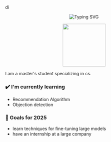 di
<div align="center">
  <!-- dynamic typing effect 动态打字效果 -->
<p align="center">
  <img src="https://readme-typing-svg.herokuapp.com?font=Fira+Code&size=30&pause=1000&color=FF69B4&center=true&vCenter=true&width=600&height=70&lines=Hi+there+👋;My+name+is+MinCanwen" alt="Typing SVG" />
</p>
</div>
<div align="center"> <img height="137px" src="https://github-readme-stats.vercel.app/api?username=Nancyhhibj&hide_title=true&hide_border=true&show_icons=trueline_height=21&text_color=000&icon_color=000&bg_color=0,ea6161,ffc64d,fffc4d,52fa5a&theme=graywhite" /> </div>

<!-- Create a tabular data for blog posts-->
I am a master's student specializing in cs.
### ✔️ I'm currently learning
- Recommendation Algorithm
- Objection detection

### 🌱 Goals for 2025
- learn techniques for fine-tuning large models
- have an internship at a large company

<!-- 
### 🌴 Fun facts
- Trying to explore the mysteries.
- Congratualtions on making through the shell.-->
